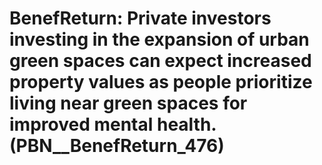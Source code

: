 # BenefReturn: __Private investors investing in the expansion of urban green spaces can expect increased property values as people prioritize living near green spaces for improved mental health.__ (PBN__BenefReturn_476)

